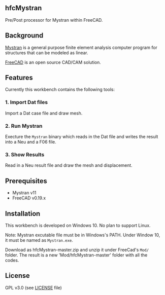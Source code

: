 ## hfcMystran
Pre/Post processor for Mystran within FreeCAD.

## Background
[Mystran](https://github.com/dr-bill-c/MYSTRAN) is a general purpose finite element analysis computer program for structures that can be modeled as linear.

[FreeCAD](https://freecadweb.org) is an open source CAD/CAM solution.

## Features 
Currently this workbench contains the following tools:

###  1. Import Dat files 
Import a Dat case file and draw mesh. 

### 2. Run Mystran
Execture the `Mystran` binary which reads in the Dat file and writes the result into a Neu and a F06 file.

### 3. Show Results
Read in a Neu result file and draw the mesh and displacement.

## Prerequisites

* Mystran v11
* FreeCAD v0.19.x

## Installation
This workbench is developed on Windows 10. No plan to support Linux. 

Note: Mystran excutable file must be in Windows's PATH. Under Window 10, it must be named as `Mystran.exe`. 

Download as hfcMystran-master.zip and unzip it under FreeCad's `Mod/` folder. The result is a new 'Mod/hfcMystran-master' folder with all the codes.

## License
GPL v3.0 (see [LICENSE](LICENCE) file)
